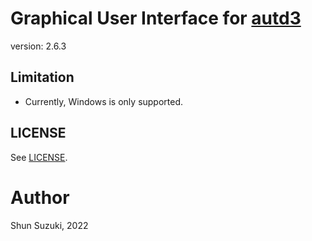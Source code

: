 # Graphical User Interface for [autd3](https://github.com/shinolab/autd3)

version: 2.6.3

## Limitation

* Currently, Windows is only supported.

## LICENSE

See [LICENSE](./LICENSE).

# Author

Shun Suzuki, 2022
